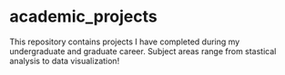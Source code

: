 # academic_projects
This repository contains projects I have completed during my undergraduate and graduate career. Subject areas range from stastical analysis to data visualization!
